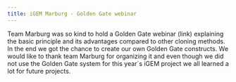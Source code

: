 ```yaml
---
title: iGEM Marburg - Golden Gate webinar
---
```


Team Marburg was so kind to hold a Golden Gate webinar (link) explaining the basic principle and its advantages compared to other cloning methods. In the end we got the chance to create our own Golden Gate constructs. We would like to thank team Marburg for organizing it and even though we did not use the Golden Gate system for this year´s iGEM project we all learned a lot for future projects.
